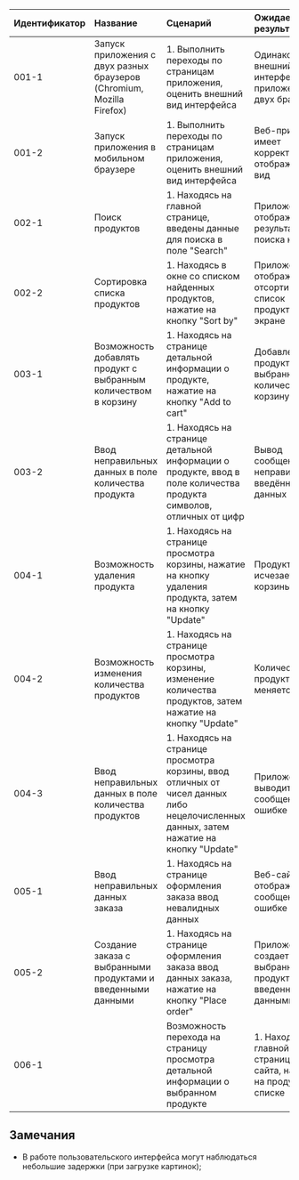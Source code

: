 |Идентификатор|Название|Сценарий|Ожидаемый результат|Фактический результат| Оценка|
|:---|:---|:---|:---|:---|:---|
|001-1| Запуск приложения с двух разных браузеров (Chromium, Mozilla Firefox) | 1. Выполнить переходы по страницам приложения, оценить внешний вид интерфейса | Одинаковый внешний вид интерфейса приложения в двух браузерах | Внешний вид интерфейса отличается в двух разных браузерах |Тест не пройден |
|001-2|  Запуск приложения в мобильном браузере | 1. Выполнить переходы по страницам приложения, оценить внешний вид интерфейса | Веб-приложение имеет корректный отображаемый вид | Веб-приложение не имеет корректного отображаемого вида | Тест не пройден |
|002-1|  Поиск продуктов | 1. Находясь на главной странице, введены данные для поиска в поле "Search" | Приложение отображает результаты поиска на экране | Приложение отображает результаты поиска на экране | Тест пройден |
|002-2|  Сортировка списка продуктов | 1. Находясь в окне со списком найденных продуктов, нажатие на кнопку "Sort by" | Приложение отображает отсортированный список продуктов на экране | Приложение отображает отсортированный список продуктов на экране |Тест пройден |
|003-1|  Возможность добавлять продукт с выбранным количеством в корзину | 1. Находясь на странице детальной информации о продукте, нажатие на кнопку "Add to cart" | Добавление продукта с выбранным количеством в корзину | Продукт с выбранным количеством добавлен в корзину | Тест пройден |
|003-2|  Ввод неправильных данных в поле количества продукта | 1. Находясь на странице детальной информации о продукте, ввод в поле количества продукта символов, отличных от цифр | Вывод сообщения о неправильности введённых данных | Сообщение о неправильности введённых данных не появилось | Тест не пройден |
|004-1|  Возможность удаления продукта | 1. Находясь на странице просмотра корзины, нажатие на кнопку удаления продукта, затем на кнопку "Update" | Продукт исчезает из корзины | Продукт исчез из корзины | Тест пройден |
|004-2|  Возможность изменения количества продуктов | 1. Находясь на странице просмотра корзины, изменение количества продуктов, затем нажатие на кнопку "Update" | Количество продуктов меняется | Количество продуктов поменялось | Тест пройден |
|004-3| Ввод неправильных данных в поле количества продуктов | 1. Находясь на странице просмотра корзины, ввод отличных от чисел данных либо нецелочисленных данных, затем нажатие на кнопку "Update" | Приложение выводит сообщение об ошибке | Приложение отобразило сообщение об ошибке | Тест пройден |
|005-1| Ввод неправильных данных заказа | 1. Находясь на странице оформления заказа ввод невалидных данных | Веб-сайт отображает сообщение об ошибке | Веб-сайт отобразил сообщение об ошибке | Тест пройден |
|005-2|  Создание заказа с выбранными продуктами и введенными данными | 1. Находясь на странице оформления заказа ввод данных заказа, нажатие на кнопку "Place order" | Приложение создает заказ с выбранными продуктами и введенными данными | Приложение создало заказ с выбранными продуктами и введенными данными | Тест пройден |
|006-1| | Возможность перехода на страницу просмотра детальной информации о выбранном продукте | 1. Находясь на главной странице веб-сайта, нажатие на продукт в списке | Появление страницы просмотра детальной информации о выбранном продукте  | Страница просмотра детальной информации о выбранном продукте отобразилась | Тест пройден |
## Замечания
* В работе пользовательского интерфейса могут наблюдаться небольшие задержки (при загрузке картинок);
